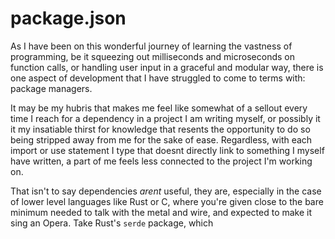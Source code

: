 # package.json

As I have been on this wonderful journey of learning the vastness of programming,
be it squeezing out milliseconds and microseconds on function calls, or handling
user input in a graceful and modular way, there is one aspect of development that
I have struggled to come to terms with: package managers.

It may be my hubris that makes me feel like somewhat of a sellout every time I reach
for a dependency in a project I am writing myself, or possibly it it my insatiable
thirst for knowledge that resents the opportunity to do so being stripped away from
me for the sake of ease. Regardless, with each import or use statement I type that
doesnt directly link to something I myself have written, a part of me feels less 
connected to the project I'm working on.

That isn't to say dependencies *arent* useful, they are, especially in the case of
lower level languages like Rust or C, where you're given close to the bare minimum 
needed to talk with the metal and wire, and expected to make it sing an Opera.
Take Rust's `serde` package, which 